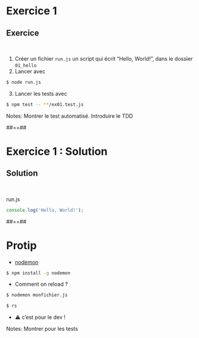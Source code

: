 <!-- .slide: class="exercice" -->
# Exercice 1

## Exercice

<br>

1. Créer un fichier `run.js` un script qui écrit “Hello, World!”, dans le dossier `01_hello`
2. Lancer avec 
```bash
$ node run.js
```
3. Lancer les tests avec
```bash
$ npm test -- **/ex01.test.js
```

Notes:
Montrer le test automatisé. Introduire le TDD

##==##
<!-- .slide: class="exercice" -->
# Exercice 1 : Solution

## Solution

<br>

run.js
```javascript
console.log('Hello, World!');
```

##==##
# Protip

* [nodemon](https://nodemon.io/)
```bash
$ npm install -g nodemon
```
* Comment on reload ?
```bash
$ nodemon monfichier.js
```
```bash
$ rs
```
* ⚠ c’est pour le dev !

Notes:
Montrer pour les tests